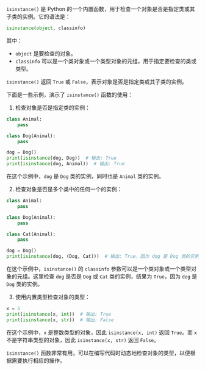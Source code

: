`isinstance()` 是 Python 的一个内置函数，用于检查一个对象是否是指定类或其子类的实例。它的语法是：

```python
isinstance(object, classinfo)
```

其中：
- `object` 是要检查的对象。
- `classinfo` 可以是一个类对象或一个类型对象的元组，用于指定要检查的类或类型。

`isinstance()` 返回 `True` 或 `False`，表示对象是否是指定类或其子类的实例。

下面是一些示例，演示了 `isinstance()` 函数的使用：

1. 检查对象是否是指定类的实例：

```python
class Animal:
    pass

class Dog(Animal):
    pass

dog = Dog()
print(isinstance(dog, Dog))  # 输出: True
print(isinstance(dog, Animal))  # 输出: True
```

在这个示例中，`dog` 是 `Dog` 类的实例，同时也是 `Animal` 类的实例。

2. 检查对象是否是多个类中的任何一个的实例：

```python
class Animal:
    pass

class Dog(Animal):
    pass

class Cat(Animal):
    pass

dog = Dog()
print(isinstance(dog, (Dog, Cat)))  # 输出: True，因为 dog 是 Dog 类的实例
```

在这个示例中，`isinstance()` 的 `classinfo` 参数可以是一个类对象或一个类型对象的元组。这里检查 `dog` 是否是 `Dog` 或 `Cat` 类的实例，结果为 `True`，因为 `dog` 是 `Dog` 类的实例。

3. 使用内置类型检查对象的类型：

```python
x = 5
print(isinstance(x, int))  # 输出: True
print(isinstance(x, str))  # 输出: False
```

在这个示例中，`x` 是整数类型的对象，因此 `isinstance(x, int)` 返回 `True`。而 `x` 不是字符串类型的对象，因此 `isinstance(x, str)` 返回 `False`。

`isinstance()` 函数非常有用，可以在编写代码时动态地检查对象的类型，以便根据需要执行相应的操作。